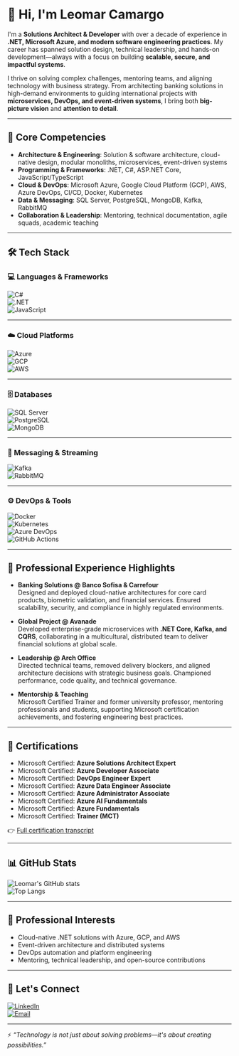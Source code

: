 # 👋 Hi, I'm Leomar Camargo  

I'm a **Solutions Architect & Developer** with over a decade of experience in **.NET, Microsoft Azure, and modern software engineering practices**. My career has spanned solution design, technical leadership, and hands-on development—always with a focus on building **scalable, secure, and impactful systems**.  

I thrive on solving complex challenges, mentoring teams, and aligning technology with business strategy. From architecting banking solutions in high-demand environments to guiding international projects with **microservices, DevOps, and event-driven systems**, I bring both **big-picture vision** and **attention to detail**.  

---

## 🚀 Core Competencies  

- **Architecture & Engineering**: Solution & software architecture, cloud-native design, modular monoliths, microservices, event-driven systems  
- **Programming & Frameworks**: .NET, C#, ASP.NET Core, JavaScript/TypeScript  
- **Cloud & DevOps**: Microsoft Azure, Google Cloud Platform (GCP), AWS, Azure DevOps, CI/CD, Docker, Kubernetes  
- **Data & Messaging**: SQL Server, PostgreSQL, MongoDB, Kafka, RabbitMQ  
- **Collaboration & Leadership**: Mentoring, technical documentation, agile squads, academic teaching  

---

## 🛠️ Tech Stack  

### 💻 Languages & Frameworks  
![C#](https://img.shields.io/badge/C%23-239120?style=for-the-badge&logo=c-sharp&logoColor=white)  
![.NET](https://img.shields.io/badge/.NET-512BD4?style=for-the-badge&logo=dotnet&logoColor=white)  
![JavaScript](https://img.shields.io/badge/JavaScript-F7DF1E?style=for-the-badge&logo=javascript&logoColor=black)  

---

### ☁️ Cloud Platforms  
![Azure](https://img.shields.io/badge/Azure-0078D4?style=for-the-badge&logo=microsoftazure&logoColor=white)  
![GCP](https://img.shields.io/badge/Google%20Cloud-4285F4?style=for-the-badge&logo=googlecloud&logoColor=white)  
![AWS](https://img.shields.io/badge/AWS-FF9900?style=for-the-badge&logo=amazonaws&logoColor=white)  

---

### 🗄️ Databases  
![SQL Server](https://img.shields.io/badge/SQL%20Server-CC2927?style=for-the-badge&logo=microsoftsqlserver&logoColor=white)  
![PostgreSQL](https://img.shields.io/badge/PostgreSQL-4169E1?style=for-the-badge&logo=postgresql&logoColor=white)  
![MongoDB](https://img.shields.io/badge/MongoDB-47A248?style=for-the-badge&logo=mongodb&logoColor=white)  

---

### 🔄 Messaging & Streaming  
![Kafka](https://img.shields.io/badge/Kafka-231F20?style=for-the-badge&logo=apachekafka&logoColor=white)  
![RabbitMQ](https://img.shields.io/badge/RabbitMQ-FF6600?style=for-the-badge&logo=rabbitmq&logoColor=white)  

---

### ⚙️ DevOps & Tools  
![Docker](https://img.shields.io/badge/Docker-2496ED?style=for-the-badge&logo=docker&logoColor=white)  
![Kubernetes](https://img.shields.io/badge/Kubernetes-326CE5?style=for-the-badge&logo=kubernetes&logoColor=white)  
![Azure DevOps](https://img.shields.io/badge/Azure%20DevOps-0078D7?style=for-the-badge&logo=azuredevops&logoColor=white)  
![GitHub Actions](https://img.shields.io/badge/GitHub%20Actions-2088FF?style=for-the-badge&logo=githubactions&logoColor=white)

---

## 🌟 Professional Experience Highlights  

- **Banking Solutions @ Banco Sofisa & Carrefour**  
  Designed and deployed cloud-native architectures for core card products, biometric validation, and financial services. Ensured scalability, security, and compliance in highly regulated environments.  

- **Global Project @ Avanade**  
  Developed enterprise-grade microservices with **.NET Core, Kafka, and CQRS**, collaborating in a multicultural, distributed team to deliver financial solutions at global scale.  

- **Leadership @ Arch Office**  
  Directed technical teams, removed delivery blockers, and aligned architecture decisions with strategic business goals. Championed performance, code quality, and technical governance.  

- **Mentorship & Teaching**  
  Microsoft Certified Trainer and former university professor, mentoring professionals and students, supporting Microsoft certification achievements, and fostering engineering best practices.  

---

## 🏅 Certifications  

- Microsoft Certified: **Azure Solutions Architect Expert**  
- Microsoft Certified: **Azure Developer Associate**  
- Microsoft Certified: **DevOps Engineer Expert**  
- Microsoft Certified: **Azure Data Engineer Associate**  
- Microsoft Certified: **Azure Administrator Associate**  
- Microsoft Certified: **Azure AI Fundamentals**  
- Microsoft Certified: **Azure Fundamentals**  
- Microsoft Certified: **Trainer (MCT)**  

👉 [Full certification transcript](https://learn.microsoft.com/pt-br/users/leomarcamargo/transcript/dl9y3ig518z5mjj)  

---

## 📊 GitHub Stats  

![Leomar's GitHub stats](https://github-readme-stats.vercel.app/api?username=leomarcamargo&show_icons=true&theme=tokyonight)  
![Top Langs](https://github-readme-stats.vercel.app/api/top-langs/?username=leomarcamargo&layout=compact&theme=tokyonight)  

---

## 🎯 Professional Interests  

- Cloud-native .NET solutions with Azure, GCP, and AWS  
- Event-driven architecture and distributed systems  
- DevOps automation and platform engineering  
- Mentoring, technical leadership, and open-source contributions  

---

## 🤝 Let's Connect  

[![LinkedIn](https://img.shields.io/badge/LinkedIn-0A66C2?style=for-the-badge&logo=linkedin&logoColor=white)](https://www.linkedin.com/in/leomarcamargodesouza)  
[![Email](https://img.shields.io/badge/Email-0078D4?style=for-the-badge&logo=gmail&logoColor=white)](mailto:leomarcamargodesouza@gmail.com)  

---

⚡ *“Technology is not just about solving problems—it's about creating possibilities.”*  
